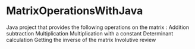# MatrixOperationsWithJava

Java project that provides the following operations on the matrix :
Addition
subtraction
Multiplication
Multiplication with a constant
Determinant calculation
Getting the inverse of the matrix
Involutive review
